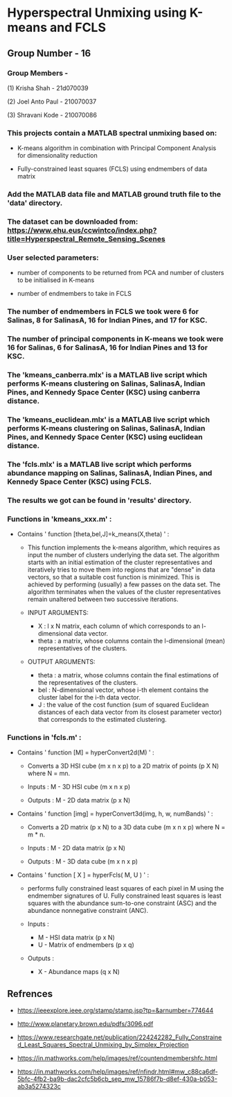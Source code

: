 # Hyperspectral Unmixing using K-means and FCLS

## Group Number - 16

### Group Members - 
 (1) Krisha Shah - 21d070039

 (2) Joel Anto Paul - 210070037
 
 (3) Shravani Kode - 210070086

### This projects contain a MATLAB spectral unmixing based on:

- K-means algorithm in combination with Principal Component Analysis for dimensionality reduction

- Fully-constrained least squares (FCLS) using endmembers of data matrix

### Add the MATLAB data file and MATLAB ground truth file to the 'data' directory.

### The dataset can be downloaded from: https://www.ehu.eus/ccwintco/index.php?title=Hyperspectral_Remote_Sensing_Scenes

### User selected parameters:

- number of components to be returned from PCA and number of clusters to be initialised in K-means

- number of endmembers to take in FCLS

###  The number of endmembers in FCLS we took were 6 for Salinas, 8 for SalinasA, 16 for Indian Pines, and 17 for KSC.

### The number of principal components in K-means we took were 16 for Salinas, 6 for SalinasA, 16 for Indian Pines and 13 for KSC.

### The 'kmeans_canberra.mlx' is a MATLAB live script which performs K-means clustering on Salinas, SalinasA, Indian Pines, and  Kennedy Space Center (KSC) using canberra distance.

### The 'kmeans_euclidean.mlx' is a MATLAB live script which performs K-means clustering on Salinas, SalinasA, Indian Pines, and  Kennedy Space Center (KSC) using euclidean distance.

### The 'fcls.mlx' is a MATLAB live script which performs abundance mapping on Salinas, SalinasA, Indian Pines, and  Kennedy Space Center (KSC) using FCLS.

### The results we got can be found in 'results' directory.

### Functions in 'kmeans_xxx.m' :

- Contains ' function [theta,bel,J]=k_means(X,theta) ' : 

    * This function implements the k-means algorithm, which requires as input the number of clusters underlying the data set. The algorithm starts with an initial estimation of the cluster representatives and iteratively tries to move them into regions that are "dense" in data vectors, so that a suitable cost function is minimized. This is achieved by performing (usually) a few passes on the data set. The algorithm terminates when the values of the cluster representatives remain unaltered between two successive iterations.

    * INPUT ARGUMENTS:
    
        + X : l x N matrix, each column of which corresponds to an l-dimensional data vector.
        + theta :   a matrix, whose columns contain the l-dimensional (mean) representatives of the clusters.

    * OUTPUT ARGUMENTS:
        * theta : a matrix, whose columns contain the final estimations of the representatives of the clusters.
        * bel : N-dimensional vector, whose i-th element contains the cluster label for the i-th data vector.
        * J : the value of the cost function (sum of squared Euclidean distances of each data vector from its closest parameter vector) that corresponds to the estimated clustering.

### Functions in 'fcls.m' :

- Contains ' function [M] = hyperConvert2d(M) ' :
    * Converts a 3D HSI cube (m x n x p) to a 2D matrix of points (p X N) where N = mn.

    * Inputs : M - 3D HSI cube (m x n x p)
    * Outputs : M - 2D data matrix (p x N)

- Contains ' function [img] = hyperConvert3d(img, h, w, numBands) ' :
    * Converts a 2D matrix (p x N) to a 3D data cube (m x n x p) where N = m * n.

    * Inputs : M - 2D data matrix (p x N)
    * Outputs : M - 3D data cube (m x n x p)

- Contains ' function [ X ] = hyperFcls( M, U ) ' :
    * performs fully constrained least squares of each pixel in M using the endmember signatures of U.  Fully constrained least squares is least squares with the abundance sum-to-one constraint (ASC) and the abundance nonnegative constraint (ANC).

    * Inputs :
        * M - HSI data matrix (p x N)
        * U - Matrix of endmembers (p x q)
    * Outputs :
        * X - Abundance maps (q x N)

## Refrences

- https://ieeexplore.ieee.org/stamp/stamp.jsp?tp=&arnumber=774644

- http://www.planetary.brown.edu/pdfs/3096.pdf

- https://www.researchgate.net/publication/224242282_Fully_Constrained_Least_Squares_Spectral_Unmixing_by_Simplex_Projection

- https://in.mathworks.com/help/images/ref/countendmembershfc.html

- https://in.mathworks.com/help/images/ref/nfindr.html#mw_c88ca6df-5bfc-4fb2-ba9b-dac2cfc5b6cb_sep_mw_15786f7b-d8ef-430a-b053-ab3a5274323c
